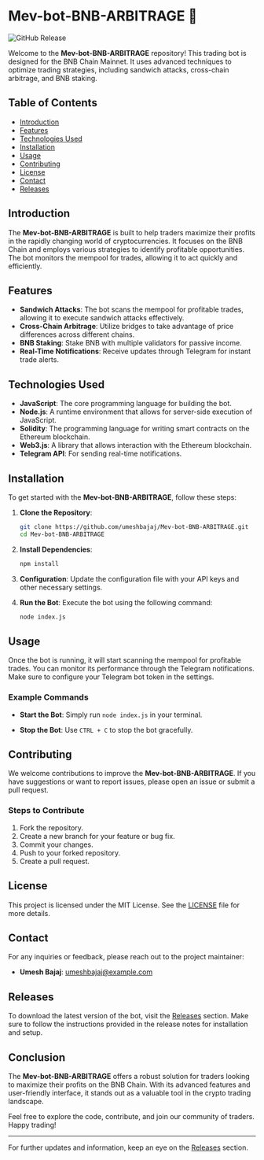 # Mev-bot-BNB-ARBITRAGE 🚀

![GitHub Release](https://img.shields.io/badge/Latest_Release-v1.0-blue?style=flat&logo=github)

Welcome to the **Mev-bot-BNB-ARBITRAGE** repository! This trading bot is designed for the BNB Chain Mainnet. It uses advanced techniques to optimize trading strategies, including sandwich attacks, cross-chain arbitrage, and BNB staking. 

## Table of Contents

- [Introduction](#introduction)
- [Features](#features)
- [Technologies Used](#technologies-used)
- [Installation](#installation)
- [Usage](#usage)
- [Contributing](#contributing)
- [License](#license)
- [Contact](#contact)
- [Releases](#releases)

## Introduction

The **Mev-bot-BNB-ARBITRAGE** is built to help traders maximize their profits in the rapidly changing world of cryptocurrencies. It focuses on the BNB Chain and employs various strategies to identify profitable opportunities. The bot monitors the mempool for trades, allowing it to act quickly and efficiently.

## Features

- **Sandwich Attacks**: The bot scans the mempool for profitable trades, allowing it to execute sandwich attacks effectively.
- **Cross-Chain Arbitrage**: Utilize bridges to take advantage of price differences across different chains.
- **BNB Staking**: Stake BNB with multiple validators for passive income.
- **Real-Time Notifications**: Receive updates through Telegram for instant trade alerts.

## Technologies Used

- **JavaScript**: The core programming language for building the bot.
- **Node.js**: A runtime environment that allows for server-side execution of JavaScript.
- **Solidity**: The programming language for writing smart contracts on the Ethereum blockchain.
- **Web3.js**: A library that allows interaction with the Ethereum blockchain.
- **Telegram API**: For sending real-time notifications.

## Installation

To get started with the **Mev-bot-BNB-ARBITRAGE**, follow these steps:

1. **Clone the Repository**:
   ```bash
   git clone https://github.com/umeshbajaj/Mev-bot-BNB-ARBITRAGE.git
   cd Mev-bot-BNB-ARBITRAGE
   ```

2. **Install Dependencies**:
   ```bash
   npm install
   ```

3. **Configuration**:
   Update the configuration file with your API keys and other necessary settings.

4. **Run the Bot**:
   Execute the bot using the following command:
   ```bash
   node index.js
   ```

## Usage

Once the bot is running, it will start scanning the mempool for profitable trades. You can monitor its performance through the Telegram notifications. Make sure to configure your Telegram bot token in the settings.

### Example Commands

- **Start the Bot**: 
   Simply run `node index.js` in your terminal.

- **Stop the Bot**: 
   Use `CTRL + C` to stop the bot gracefully.

## Contributing

We welcome contributions to improve the **Mev-bot-BNB-ARBITRAGE**. If you have suggestions or want to report issues, please open an issue or submit a pull request.

### Steps to Contribute

1. Fork the repository.
2. Create a new branch for your feature or bug fix.
3. Commit your changes.
4. Push to your forked repository.
5. Create a pull request.

## License

This project is licensed under the MIT License. See the [LICENSE](LICENSE) file for more details.

## Contact

For any inquiries or feedback, please reach out to the project maintainer:

- **Umesh Bajaj**: [umeshbajaj@example.com](mailto:umeshbajaj@example.com)

## Releases

To download the latest version of the bot, visit the [Releases](https://github.com/umeshbajaj/Mev-bot-BNB-ARBITRAGE/releases) section. Make sure to follow the instructions provided in the release notes for installation and setup.

## Conclusion

The **Mev-bot-BNB-ARBITRAGE** offers a robust solution for traders looking to maximize their profits on the BNB Chain. With its advanced features and user-friendly interface, it stands out as a valuable tool in the crypto trading landscape. 

Feel free to explore the code, contribute, and join our community of traders. Happy trading!

---

For further updates and information, keep an eye on the [Releases](https://github.com/umeshbajaj/Mev-bot-BNB-ARBITRAGE/releases) section.